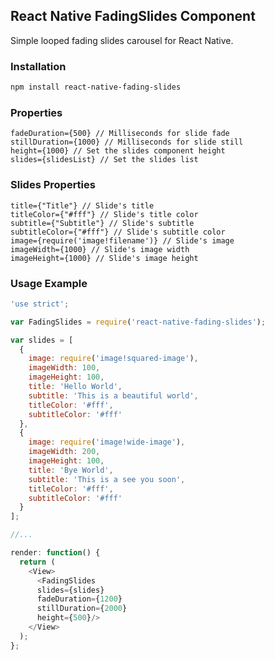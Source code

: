 ## React Native FadingSlides Component

Simple looped fading slides carousel for React Native.

### Installation

```bash
npm install react-native-fading-slides
```

### Properties

```
fadeDuration={500} // Milliseconds for slide fade
stillDuration={1000} // Milliseconds for slide still
height={1000} // Set the slides component height
slides={slidesList} // Set the slides list
```

### Slides Properties

```
title={"Title"} // Slide's title
titleColor={"#fff"} // Slide's title color
subtitle={"Subtitle"} // Slide's subtitle
subtitleColor={"#fff"} // Slide's subtitle color
image={require('image!filename')} // Slide's image
imageWidth={1000} // Slide's image width
imageHeight={1000} // Slide's image height
```

### Usage Example

```javascript
'use strict';

var FadingSlides = require('react-native-fading-slides');

var slides = [
  {
    image: require('image!squared-image'),
    imageWidth: 100,
    imageHeight: 100,
    title: 'Hello World',
    subtitle: 'This is a beautiful world',
    titleColor: '#fff',
    subtitleColor: '#fff'
  },
  {
    image: require('image!wide-image'),
    imageWidth: 200,
    imageHeight: 100,
    title: 'Bye World',
    subtitle: 'This is a see you soon',
    titleColor: '#fff',
    subtitleColor: '#fff'
  }
];

//...

render: function() {
  return (
    <View>
      <FadingSlides
      slides={slides}
      fadeDuration={1200}
      stillDuration={2000}
      height={500}/>
    </View>
  );
};
```
